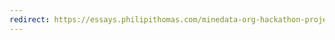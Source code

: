 ```yaml
---
redirect: https://essays.philipithomas.com/minedata-org-hackathon-project-abc8dba6a07e#.os311jhu3
---
```

